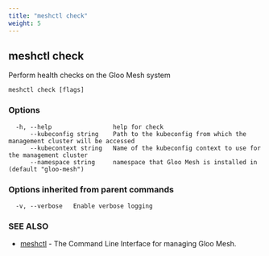```yaml
---
title: "meshctl check"
weight: 5
---
```

## meshctl check

Perform health checks on the Gloo Mesh system

```
meshctl check [flags]
```

### Options

```
  -h, --help                 help for check
      --kubeconfig string    Path to the kubeconfig from which the management cluster will be accessed
      --kubecontext string   Name of the kubeconfig context to use for the management cluster
      --namespace string     namespace that Gloo Mesh is installed in (default "gloo-mesh")
```

### Options inherited from parent commands

```
  -v, --verbose   Enable verbose logging
```

### SEE ALSO

* [meshctl](../meshctl)	 - The Command Line Interface for managing Gloo Mesh.


